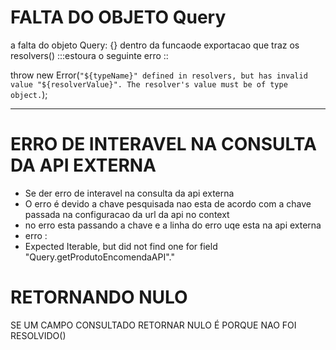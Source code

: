 # FALTA DO OBJETO Query
a falta do objeto Query: {} dentro da funcaode exportacao que traz os resolvers() :::estoura o seguinte erro ::

throw new Error(`"${typeName}" defined in resolvers, but has invalid value "${resolverValue}". The resolver's value must be of type object.`);

---
# ERRO DE INTERAVEL NA CONSULTA DA API EXTERNA
- Se der erro de interavel na consulta da api externa 
- O erro é devido a chave pesquisada nao esta de acordo com a chave passada na configuracao da url da api no context
- no erro esta passando a chave e a linha do erro uqe esta na api externa
- erro :
- Expected Iterable, but did not find one for field \"Query.getProdutoEncomendaAPI\"."

# RETORNANDO NULO
SE UM CAMPO CONSULTADO RETORNAR NULO É PORQUE NAO FOI RESOLVIDO()

